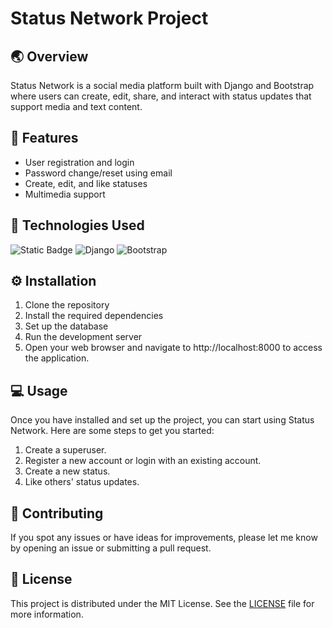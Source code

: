 # Status Network Project

## 🌏 Overview

Status Network is a social media platform built with Django and Bootstrap where users can create, edit, share, and interact with status updates that support media and text content.


## 🌟 Features

- User registration and login
- Password change/reset using email
- Create, edit, and like statuses
- Multimedia support


## 🧪 Technologies Used

![Static Badge](https://img.shields.io/badge/python-black?style=for-the-badge&logo=python) ![Django](https://img.shields.io/badge/django-%23092E20.svg?style=for-the-badge&logo=django) ![Bootstrap](https://img.shields.io/badge/bootstrap-%238511FA.svg?style=for-the-badge&logo=bootstrap&logoColor=white)


## ⚙ Installation

1. Clone the repository
2. Install the required dependencies
3. Set up the database
4. Run the development server
5. Open your web browser and navigate to http://localhost:8000 to access the application.


## 💻 Usage

Once you have installed and set up the project, you can start using Status Network. Here are some steps to get you started:

1. Create a superuser.
2. Register a new account or login with an existing account.
3. Create a new status.
4. Like others' status updates.


## 🤝 Contributing

If you spot any issues or have ideas for improvements, please let me know by opening an issue or submitting a pull request.


## 📄 License

This project is distributed under the MIT License. See the [LICENSE](LICENSE.md) file for more information.
